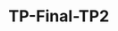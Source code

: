 # TP-Final-TP2
<!-- -Descripción
	
    El objetivo principal será conectar dos usuarios para chatear en tiempo real entre sí de acuerdo al idioma elegido por los mismos. La aplicación tendrá un sistema de registro y login, con autenticación y autorización correspondientes. Podrá ser opcional ingresar a la misma a través de una API de Google y dichos datos serán persistidos en nuestra base de datos.
    
1. Listado Funcionalidades
    -Login y sign up de usuarios
    -Autenticación usuario
    -Operaciones CRUD usuario  
    -Autorización usuario
    -Interaccion con base de datos Mongo
    -Listar amigos 
    -Persistencia del usuario a través de la API de Google


2. Listado de actores/roles
	-Usuario

3. Listado de las entidades principales
    -Usuarios
    -Idiomas
    -Amigos
    
4. Instrucciones técnicas:

    4.1 Para la instalación de un entorno de desarrollo:

    - Editor de texto - Recomendado: Visual Studio Code
    - Node js -versión 14.15.3
    - npm install express-generator -g
    - En la consola ejecutar:

        express -e --git <nombre_proyecto>

    - Hacer npm install: Chequear en el archivo package.json tener los siguientes paquetes:

        "bcryptjs": "^2.4.3", → para hashear contraseñas

        "cookie-parser": "~1.4.4", → para configurar cookies

        "cors": "^2.8.5", → para habilitar CORS desde todos los origenes

        "debug": "~2.6.9", → para habilitar o desahabilitar mensajes en consola

        "dotenv": "^10.0.0", → para crear variables de entorno en el proyecto local

        "ejs": "~2.6.1", → permite procesar páginas HTML cuya extensión sea .ejs

        "express": "~4.16.1", → para configurar el servidor/API

        "http-errors": "~1.6.3", → crea errores HTTP para Express

        "jsonwebtoken": "^8.5.1", → para generar el token del usuario

        "mongodb": "^3.6.9", → para conectarnos a la base de datos MongoDB

        "morgan": "~1.9.1" → Middleware del registrador de solicitudes HTTP para node.js

    4.2 Para la ejecución:

    - Configurar Cluster en MongoDB ->

        - Conectarse a él usando la opción 2 (MongoDB's native drivers) versión 2.2.12 or later

    - npm start → para levantar el servidor
	